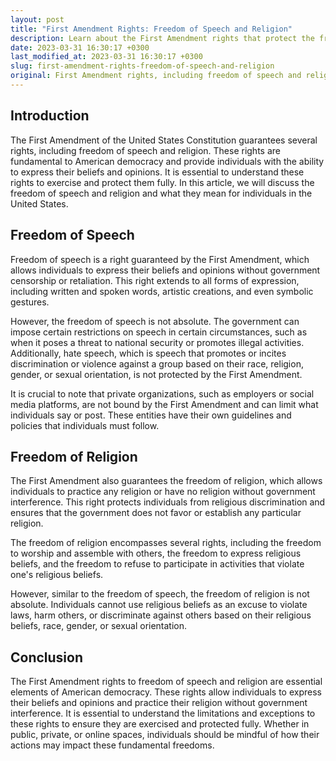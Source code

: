 ```yaml
---
layout: post
title: "First Amendment Rights: Freedom of Speech and Religion"
description: Learn about the First Amendment rights that protect the freedom of speech and religion in the United States.
date: 2023-03-31 16:30:17 +0300
last_modified_at: 2023-03-31 16:30:17 +0300
slug: first-amendment-rights-freedom-of-speech-and-religion
original: First Amendment rights, including freedom of speech and religion
---
```

## Introduction

The First Amendment of the United States Constitution guarantees several rights, including freedom of speech and religion. These rights are fundamental to American democracy and provide individuals with the ability to express their beliefs and opinions. It is essential to understand these rights to exercise and protect them fully. In this article, we will discuss the freedom of speech and religion and what they mean for individuals in the United States.

## Freedom of Speech

Freedom of speech is a right guaranteed by the First Amendment, which allows individuals to express their beliefs and opinions without government censorship or retaliation. This right extends to all forms of expression, including written and spoken words, artistic creations, and even symbolic gestures.

However, the freedom of speech is not absolute. The government can impose certain restrictions on speech in certain circumstances, such as when it poses a threat to national security or promotes illegal activities. Additionally, hate speech, which is speech that promotes or incites discrimination or violence against a group based on their race, religion, gender, or sexual orientation, is not protected by the First Amendment.

It is crucial to note that private organizations, such as employers or social media platforms, are not bound by the First Amendment and can limit what individuals say or post. These entities have their own guidelines and policies that individuals must follow.

## Freedom of Religion

The First Amendment also guarantees the freedom of religion, which allows individuals to practice any religion or have no religion without government interference. This right protects individuals from religious discrimination and ensures that the government does not favor or establish any particular religion.

The freedom of religion encompasses several rights, including the freedom to worship and assemble with others, the freedom to express religious beliefs, and the freedom to refuse to participate in activities that violate one's religious beliefs.

However, similar to the freedom of speech, the freedom of religion is not absolute. Individuals cannot use religious beliefs as an excuse to violate laws, harm others, or discriminate against others based on their religious beliefs, race, gender, or sexual orientation.

## Conclusion

The First Amendment rights to freedom of speech and religion are essential elements of American democracy. These rights allow individuals to express their beliefs and opinions and practice their religion without government interference. It is essential to understand the limitations and exceptions to these rights to ensure they are exercised and protected fully. Whether in public, private, or online spaces, individuals should be mindful of how their actions may impact these fundamental freedoms.